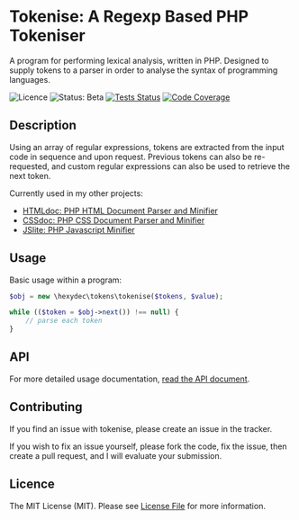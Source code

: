 # Tokenise: A Regexp Based PHP Tokeniser

A program for performing lexical analysis, written in PHP. Designed to supply tokens to a parser in order to analyse the syntax of programming languages.

![Licence](https://img.shields.io/badge/Licence-MIT-lightgrey.svg)
![Status: Beta](https://img.shields.io/badge/Status-Beta-Yellow.svg)
[![Tests Status](https://github.com/hexydec/tokenise/actions/workflows/tests.yml/badge.svg)](https://github.com/hexydec/tokenise/actions/workflows/tests.yml)
[![Code Coverage](https://codecov.io/gh/hexydec/tokenise/branch/master/graph/badge.svg)](https://app.codecov.io/gh/hexydec/tokenise)

## Description

Using an array of regular expressions, tokens are extracted from the input code in sequence and upon request. Previous tokens can also be re-requested, and custom regular expressions can also be used to retrieve the next token.

Currently used in my other projects:

- [HTMLdoc: PHP HTML Document Parser and Minifier](http://githubcom/hexydec/htmldoc)
- [CSSdoc: PHP CSS Document Parser and Minifier](http://githubcom/hexydec/cssdoc)
- [JSlite: PHP Javascript Minifier](http://githubcom/hexydec/jslite)

## Usage

Basic usage within a program:

```php
$obj = new \hexydec\tokens\tokenise($tokens, $value);

while (($token = $obj->next()) !== null) {
	// parse each token
}
```

## API

For more detailed usage documentation, [read the API document](docs/api.md).

## Contributing

If you find an issue with tokenise, please create an issue in the tracker.

If you wish to fix an issue yourself, please fork the code, fix the issue, then create a pull request, and I will evaluate your submission.

## Licence

The MIT License (MIT). Please see [License File](LICENCE) for more information.
